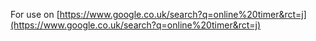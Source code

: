 For use on [https://www.google.co.uk/search?q=online%20timer&rct=j](https://www.google.co.uk/search?q=online%20timer&rct=j)